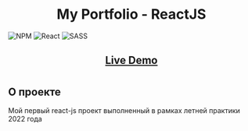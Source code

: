 # <h1 align="center">My Portfolio - ReactJS</h1>
![NPM](https://img.shields.io/badge/NPM-%23000000.svg?style=for-the-badge&logo=npm&logoColor=white) ![React](https://img.shields.io/badge/react-%2320232a.svg?style=for-the-badge&logo=react&logoColor=%2361DAFB) ![SASS](https://img.shields.io/badge/SASS-hotpink.svg?style=for-the-badge&logo=SASS&logoColor=white)
#### <h2 align="center"><a  href="https://molodoychelovek0123.github.io/portfolio-rjs/">Live Demo</a></h2>
# <h2>О проекте</h2>
Мой первый react-js проект выполненный в рамках летней практики 2022 года  
